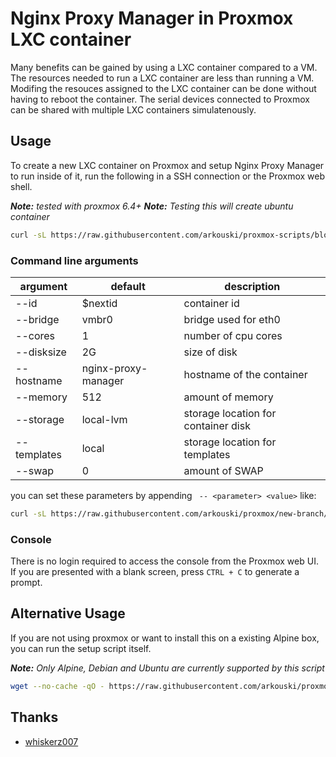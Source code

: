 # Nginx Proxy Manager in Proxmox LXC container

Many benefits can be gained by using a LXC container compared to a VM. The resources needed to run a LXC container are less than running a VM. Modifing the resouces assigned to the LXC container can be done without having to reboot the container. The serial devices connected to Proxmox can be shared with multiple LXC containers simulatenously.

## Usage

To create a new LXC container on Proxmox and setup Nginx Proxy Manager to run inside of it, run the following in a SSH connection or the Proxmox web shell.

***Note:*** _tested with proxmox 6.4+_
***Note:*** _Testing this will create ubuntu container_

```bash
curl -sL https://raw.githubusercontent.com/arkouski/proxmox-scripts/blob/new-branch/lxc/nginx-proxy-manager/create.sh | bash -s
```

### Command line arguments
| argument           | default              | description                                            |
|--------------------|----------------------|--------------------------------------------------------|
| --id          | $nextid                   | container id                                           |
| --bridge      | vmbr0                     | bridge used for eth0                                   |
| --cores       | 1                         | number of cpu cores                                    |
| --disksize    | 2G                        | size of disk                                           |
| --hostname    | nginx-proxy-manager       | hostname of the container                              |
| --memory      | 512                       | amount of memory                                       |
| --storage     | local-lvm                 | storage location for container disk                    |
| --templates   | local                     | storage location for templates                         |
| --swap        | 0                         | amount of SWAP                                         |

you can set these parameters by appending ` -- <parameter> <value>` like:

```bash
curl -sL https://raw.githubusercontent.com/arkouski/proxmox/new-branch/lxc/nginx-proxy-manager/create.sh | bash -s -- --cores 4
```

### Console

There is no login required to access the console from the Proxmox web UI. If you are presented with a blank screen, press `CTRL + C` to generate a prompt.


## Alternative Usage

If you are not using proxmox or want to install this on a existing Alpine box, you can run the setup script itself.

***Note:*** _Only Alpine, Debian and Ubuntu are currently supported by this script_

```bash
wget --no-cache -qO - https://raw.githubusercontent.com/arkouski/proxmox/new-branch/lxc/nginx-proxy-manager/setup.sh | sh
```

## Thanks

- [whiskerz007](https://github.com/whiskerz007?tab=repositories)
